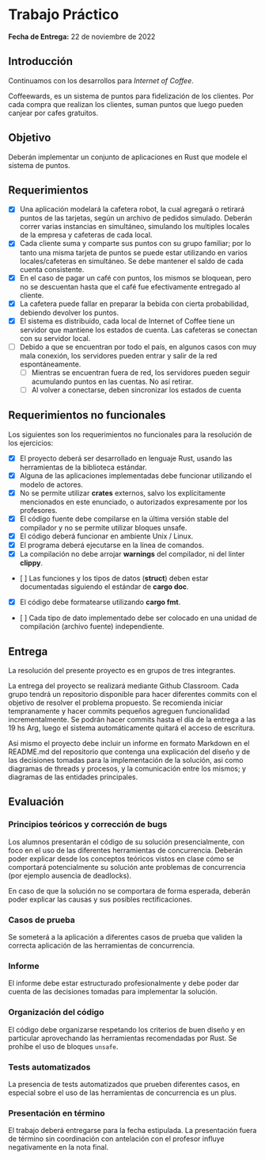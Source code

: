 # Trabajo Práctico

**Fecha de Entrega:** 22 de noviembre de 2022

## Introducción

Continuamos con los desarrollos para _Internet of Coffee_.

Coffeewards, es un sistema de puntos para fidelización de los clientes.
Por cada compra que realizan los clientes, suman puntos que luego pueden canjear por cafes gratuitos.

## Objetivo

Deberán implementar un conjunto de aplicaciones en Rust que modele el sistema de puntos.

## Requerimientos

- [x] Una aplicación modelará la cafetera robot, la cual agregará o retirará puntos de las tarjetas, según un archivo de pedidos simulado. Deberán correr varias instancias en simultáneo, simulando los multiples locales de la empresa y cafeteras de cada local.
- [x] Cada cliente suma y comparte sus puntos con su grupo familiar; por lo tanto una misma tarjeta de puntos se puede estar
      utilizando en varios locales/cafeteras en simultáneo. Se debe mantener el saldo de cada cuenta consistente.
- [x] En el caso de pagar un café con puntos, los mismos se bloquean, pero no se descuentan hasta que el café fue efectivamente entregado al cliente.
- [x] La cafetera puede fallar en preparar la bebida con cierta probabilidad, debiendo devolver los puntos.
- [x] El sistema es distribuido, cada local de Internet of Coffee tiene un servidor que mantiene los estados de cuenta. Las cafeteras se conectan con su servidor local.
- [ ] Debido a que se encuentran por todo el país, en algunos casos con muy mala conexión, los servidores pueden entrar y salir de la red espontáneamente.
  - [ ] Mientras se encuentran fuera de red, los servidores pueden seguir acumulando puntos en las cuentas. No así retirar.
  - [ ] Al volver a conectarse, deben sincronizar los estados de cuenta

## Requerimientos no funcionales

Los siguientes son los requerimientos no funcionales para la resolución de los ejercicios:

- [x] El proyecto deberá ser desarrollado en lenguaje Rust, usando las herramientas de la biblioteca estándar.
- [x] Alguna de las aplicaciones implementadas debe funcionar utilizando el modelo de actores.
- [x] No se permite utilizar **crates** externos, salvo los explícitamente mencionados en este enunciado, o autorizados expresamente por los profesores.
- [x] El código fuente debe compilarse en la última versión stable del compilador y no se permite utilizar bloques unsafe.
- [x] El código deberá funcionar en ambiente Unix / Linux.
- [x] El programa deberá ejecutarse en la línea de comandos.
- [x] La compilación no debe arrojar **warnings** del compilador, ni del linter **clippy**.
- [ ] Las funciones y los tipos de datos (**struct**) deben estar documentadas siguiendo el estándar de **cargo doc**.
- [x] El código debe formatearse utilizando **cargo fmt**.
- [ ] Cada tipo de dato implementado debe ser colocado en una unidad de compilación (archivo fuente) independiente.

## Entrega

La resolución del presente proyecto es en grupos de tres integrantes.

La entrega del proyecto se realizará mediante Github Classroom. Cada grupo tendrá un repositorio disponible para
hacer diferentes commits con el objetivo de resolver el problema propuesto. Se recomienda iniciar tempranamente y
hacer commits pequeños agreguen funcionalidad incrementalmente.
Se podrán hacer commits hasta el día de la entrega a las 19 hs Arg, luego el sistema automáticamente quitará el acceso
de escritura.

Asi mismo el proyecto debe incluir un informe en formato Markdown en el README.md del repositorio que contenga una
explicación del diseño y de las decisiones tomadas para la implementación de la solución, asi como diagramas de threads y procesos,
y la comunicación entre los mismos; y diagramas de las entidades principales.

## Evaluación

### Principios teóricos y corrección de bugs

Los alumnos presentarán el código de su solución presencialmente, con foco en el uso de las diferentes herramientas de concurrencia. Deberán poder explicar desde los conceptos teóricos vistos en clase cómo se comportará potencialmente su solución ante problemas de concurrencia (por ejemplo ausencia de deadlocks).

En caso de que la solución no se comportara de forma esperada, deberán poder explicar las causas y sus posibles rectificaciones.

### Casos de prueba

Se someterá a la aplicación a diferentes casos de prueba que validen la correcta aplicación de las herramientas de concurrencia.

### Informe

El informe debe estar estructurado profesionalmente y debe poder dar cuenta de las decisiones tomadas para implementar la solución.

### Organización del código

El código debe organizarse respetando los criterios de buen diseño y en particular aprovechando las herramientas recomendadas por Rust. Se prohíbe el uso de bloques `unsafe`.

### Tests automatizados

La presencia de tests automatizados que prueben diferentes casos, en especial sobre el uso de las herramientas de concurrencia es un plus.

### Presentación en término

El trabajo deberá entregarse para la fecha estipulada. La presentación fuera de término sin coordinación con antelación con el profesor influye negativamente en la nota final.
